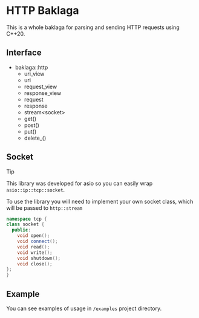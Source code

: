 # HTTP Baklaga
This is a whole baklaga for parsing and sending HTTP requests using C++20.

## Interface
* baklaga::http
  * uri_view
  * uri
  * request_view
  * response_view
  * request
  * response
  * stream\<socket\>
  * get()
  * post()
  * put()
  * delete_()

## Socket
> [!TIP]
> This library was developed for asio so you can easily wrap `asio::ip::tcp::socket`.

To use the library you will need to implement your own socket class, which will be passed to `http::stream`
```cpp
namespace tcp {
class socket {
  public:
    void open();
    void connect();
    void read();
    void write();
    void shutdown();
    void close();
};
}
```

## Example
You can see examples of usage in `/examples` project directory.